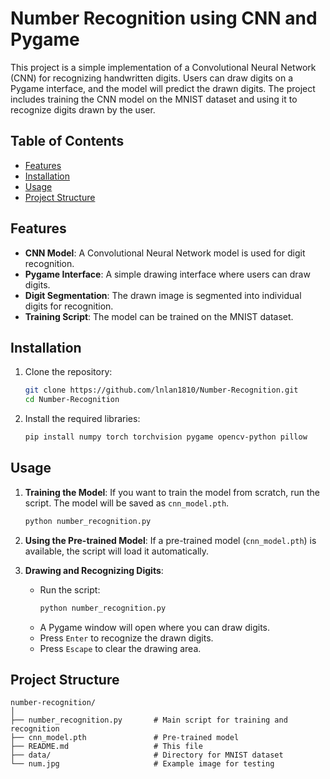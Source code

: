 # Number Recognition using CNN and Pygame

This project is a simple implementation of a Convolutional Neural Network (CNN) for recognizing handwritten digits. Users can draw digits on a Pygame interface, and the model will predict the drawn digits. The project includes training the CNN model on the MNIST dataset and using it to recognize digits drawn by the user.

## Table of Contents
- [Features](#features)
- [Installation](#installation)
- [Usage](#usage)
- [Project Structure](#project-structure)

## Features
- **CNN Model**: A Convolutional Neural Network model is used for digit recognition.
- **Pygame Interface**: A simple drawing interface where users can draw digits.
- **Digit Segmentation**: The drawn image is segmented into individual digits for recognition.
- **Training Script**: The model can be trained on the MNIST dataset.

## Installation
1. Clone the repository:
   ```bash
   git clone https://github.com/lnlan1810/Number-Recognition.git
   cd Number-Recognition
   ```

2. Install the required libraries:
   ```bash
   pip install numpy torch torchvision pygame opencv-python pillow
   ```

## Usage
1. **Training the Model**:
   If you want to train the model from scratch, run the script. The model will be saved as `cnn_model.pth`.
   ```bash
   python number_recognition.py
   ```

2. **Using the Pre-trained Model**:
   If a pre-trained model (`cnn_model.pth`) is available, the script will load it automatically.

3. **Drawing and Recognizing Digits**:
   - Run the script:
     ```bash
     python number_recognition.py
     ```
   - A Pygame window will open where you can draw digits.
   - Press `Enter` to recognize the drawn digits.
   - Press `Escape` to clear the drawing area.

## Project Structure
```
number-recognition/
│
├── number_recognition.py       # Main script for training and recognition
├── cnn_model.pth               # Pre-trained model 
├── README.md                   # This file
├── data/                       # Directory for MNIST dataset
└── num.jpg                     # Example image for testing
```

